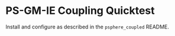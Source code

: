 # PS-GM-IE Coupling Quicktest

Install and configure as described in the `psphere_coupled` README.

